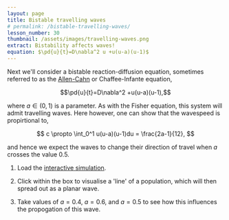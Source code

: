 ```yaml
---
layout: page
title: Bistable travelling waves
# permalink: /bistable-travelling-waves/
lesson_number: 30
thumbnail: /assets/images/travelling-waves.png
extract: Bistability affects waves!
equation: $\pd{u}{t}=D\nabla^2 u +u(u-a)(u-1)$
---
```



Next we'll consider a bistable reaction-diffusion equation, sometimes referred to as the [Allen-Cahn]([https://people.maths.ox.ac.uk/trefethen/pdectb/allen2.pdf](https://people.maths.ox.ac.uk/trefethen/pdectb/allen2.pdf)) or Chaffee-Infante equation,

$$\pd{u}{t}=D\nabla^2 +u(u-a)(u-1),$$

where $a \in (0,1)$ is a parameter. As with the Fisher equation, this system will admit travelling waves. Here however, one can show that the wavespeed is propirtional to,

$$
c \propto \int_0^1 u(u-a)(u-1)du = \frac{2a-1}{12},
$$

and hence we expect the waves to change their direction of travel when $a$ crosses the value $0.5$. 

1. Load the [interactive simulation](/sim/?preset=bistableTravellingWave). 

1. Click within the box to visualise a 'line' of a population, which will then spread out as a planar wave. 

1. Take values of $a=0.4$, $a=0.6$, and $a=0.5$ to see how this influences the propogation of this wave.
